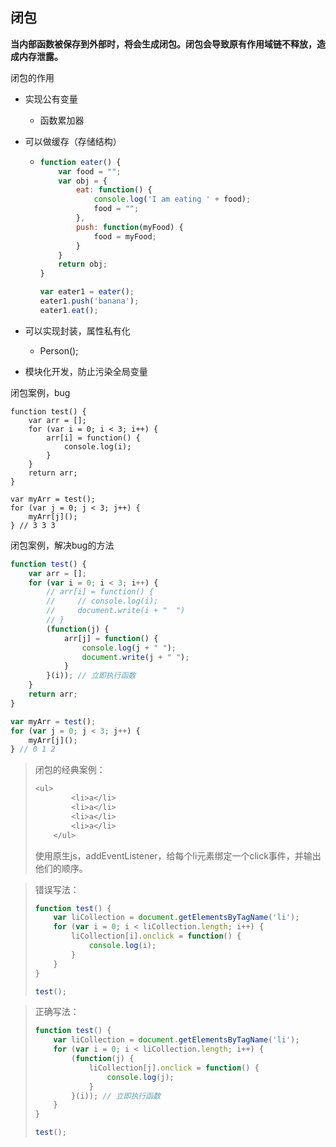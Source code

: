 ## 闭包

**当内部函数被保存到外部时，将会生成闭包。闭包会导致原有作用域链不释放，造成内存泄露。**



闭包的作用

- 实现公有变量

  - 函数累加器

- 可以做缓存（存储结构）

  - ```javascript
    function eater() {
        var food = "";
        var obj = {
            eat: function() {
                console.log('I am eating ' + food);
                food = "";
            },
            push: function(myFood) {
                food = myFood;
            }
        }
        return obj;
    }
    
    var eater1 = eater();
    eater1.push('banana');
    eater1.eat();
    ```

- 可以实现封装，属性私有化

  - Person();

- 模块化开发，防止污染全局变量



闭包案例，bug

```javascirpt
function test() {
    var arr = [];
    for (var i = 0; i < 3; i++) {
        arr[i] = function() {
            console.log(i);
        }
    }
    return arr;
}

var myArr = test();
for (var j = 0; j < 3; j++) {
    myArr[j]();
} // 3 3 3
```

闭包案例，解决bug的方法

```javascript
function test() {
    var arr = [];
    for (var i = 0; i < 3; i++) {
        // arr[i] = function() {
        //     // console.log(i);
        //     document.write(i + "  ")
        // }
        (function(j) {
            arr[j] = function() {
                console.log(j + " ");
                document.write(j + " ");
            }
        }(i)); // 立即执行函数
    }
    return arr;
}

var myArr = test();
for (var j = 0; j < 3; j++) {
    myArr[j]();
} // 0 1 2
```


> 闭包的经典案例：
>
> ```javascript
> <ul>
>         <li>a</li>
>         <li>a</li>
>         <li>a</li>
>         <li>a</li>
>     </ul>
> ```
>
> 使用原生js，addEventListener，给每个li元素绑定一个click事件，并输出他们的顺序。

> 错误写法：
>
> ```javascript
> function test() {
>     var liCollection = document.getElementsByTagName('li');
>     for (var i = 0; i < liCollection.length; i++) {
>         liCollection[i].onclick = function() {
>             console.log(i);
>         }
>     }
> }
> 
> test();
> ```

> 正确写法：
>
> ```javascript
> function test() {
>     var liCollection = document.getElementsByTagName('li');
>     for (var i = 0; i < liCollection.length; i++) {
>         (function(j) {
>             liCollection[j].onclick = function() {
>                 console.log(j);
>             }
>         }(i)); // 立即执行函数
>     }
> }
> 
> test();
> ```
>
> 
